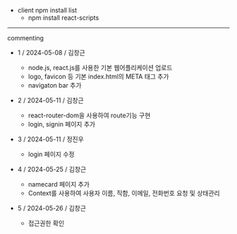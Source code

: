 * client npm install list
  - npm install react-scripts


* * *
commenting

* 1 / 2024-05-08 / 김창근
  - node.js, react.js를 사용한 기본 웹어플리케이션 업로드 
  - logo, favicon 등 기본 index.html의 META 태그 추가
  - navigaton bar 추가 

* 2 / 2024-05-11 / 김창근
  - react-router-dom을 사용하여 route기능 구현
  - login, signin 페이지 추가

* 3 / 2024-05-11 / 정진우
  - login 페이지 수정

* 4 / 2024-05-25 / 김창근 
  - namecard 페이지 추가
  - Context를 사용하여 사용자 이름, 직함, 이메일, 전화번호 요청 및 상태관리

* 5 / 2024-05-26 / 김창근 
  - 접근권한 확인
